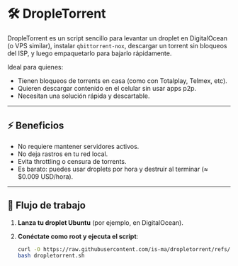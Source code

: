 # 🛠️ DropleTorrent

DropleTorrent es un script sencillo para levantar un droplet en DigitalOcean (o VPS similar), instalar `qbittorrent-nox`, descargar un torrent sin bloqueos del ISP, y luego empaquetarlo para bajarlo rápidamente.

Ideal para quienes:
- Tienen bloqueos de torrents en casa (como con Totalplay, Telmex, etc).
- Quieren descargar contenido en el celular sin usar apps p2p.
- Necesitan una solución rápida y descartable.

---

## ⚡️ Beneficios

- No requiere mantener servidores activos.
- No deja rastros en tu red local.
- Evita throttling o censura de torrents.
- Es barato: puedes usar droplets por hora y destruir al terminar (≈ $0.009 USD/hora).

---

## 🔄 Flujo de trabajo

1. **Lanza tu droplet Ubuntu** (por ejemplo, en DigitalOcean).
2. **Conéctate como root y ejecuta el script**:

   ```bash
   curl -O https://raw.githubusercontent.com/is-ma/dropletorrent/refs/heads/main/dropletorrent.sh
   bash dropletorrent.sh

